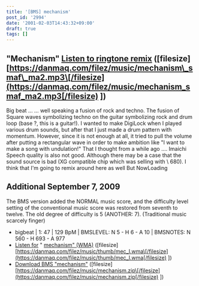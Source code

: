 ```yaml
---
title: '[BMS] mechanism'
post_id: '2994'
date: '2001-02-03T14:43:32+09:00'
draft: true
tags: []
---
```


## "Mechanism" [Listen to ringtone remix](/filez/music/mechanism_smaf_ma2.mp3) (\[filesize\] [https://danmaq.com/filez/music/mechanism\_smaf\_ma2.mp3\[/filesize](https://danmaq.com/filez/music/mechanism_smaf_ma2.mp3[/filesize) \])

Big beat ... ... well speaking a fusion of rock and techno. The fusion of Square waves symbolizing techno on the guitar symbolizing rock and drum loop (base ?, this is a guitar!). I wanted to make DigiLock when I played various drum sounds, but after that I just made a drum pattern with momentum. However, since it is not enough at all, it tried to pull the volume after putting a rectangular wave in order to make ambition like "I want to make a song with undulation!" That I thought from a while ago .... Imaichi Speech quality is also not good. Although there may be a case that the sound source is bad (XG compatible chip which was selling with \ 680). I think that I'm going to remix around here as well But NowLoading

## Additional September 7, 2009

The BMS version added the NORMAL music score, and the difficulty level setting of the conventional music score was restored from seventh to twelve. The old degree of difficulty is 5 (ANOTHER: 7). (Traditional music scarcely finger)

*   bigbeat | 1: 47 | 129 BpM | BMSLEVEL: N 5 - H 6 - A 10 | BMSNOTES: N 560 - H 693 - A 977
*   [Listen for](/filez/music/thumb/mec_l.wma) " [mechanism" (WMA)](/filez/music/thumb/mec_l.wma) (\[filesize\] [https://danmaq.com/filez/music/thumb/mec_l.wma\[/filesize](https://danmaq.com/filez/music/thumb/mec_l.wma[/filesize) \])
*   [Download BMS "mechanism"](/filez/music/mechanism.zip) (\[filesize\] [https://danmaq.com/filez/music/mechanism.zip\[/filesize](https://danmaq.com/filez/music/mechanism.zip[/filesize) \])
